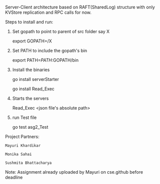 Server-Client architecture based on RAFT(SharedLog) structure with only KVStore replication and RPC calls for now.

Steps to install and run:
 
1. Set gopath to point to parent of src folder say X

    export GOPATH=<path>/X
    
2. Set PATH to include the gopath's bin

    export PATH=$PATH:$GOPATH/bin
    
3. Install the binaries
    
    go install serverStarter
    
    go install Read_Exec  
       
5. Starts the servers
    
    Read_Exec <json file's absolute path>

6. run Test file
    
    go test asg2_Test



Project Partners:

    Mayuri Khardikar

    Monika Sahai

    Sushmita Bhattacharya

Note: Assignment already uploaded by Mayuri on cse.github before deadline
